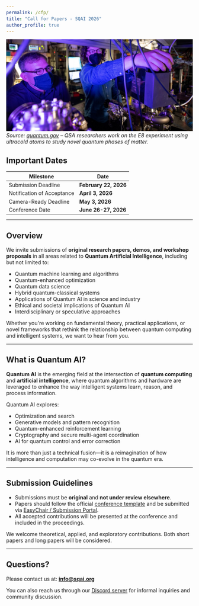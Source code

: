 ```yaml
---
permalink: /cfp/
title: "Call for Papers - SQAI 2026"
author_profile: true
---
```


![Quantum Computer](/images/quantumcomputer.jpg)
*Source: [quantum.gov](https://www.quantum.gov/quantum-image-gallery/) – QSA researchers work on the E8 experiment using ultracold atoms to study novel quantum phases of matter.*

## Important Dates

| Milestone | Date |
|-----------|------|
| Submission Deadline | **February 22, 2026** |
| Notification of Acceptance | **April 3, 2026** |
| Camera-Ready Deadline | **May 3, 2026** |
| Conference Date | **June 26-27, 2026** |

---

## Overview

We invite submissions of **original research papers, demos, and workshop proposals** in all areas related to **Quantum Artificial Intelligence**, including but not limited to:

- Quantum machine learning and algorithms  
- Quantum-enhanced optimization  
- Quantum data science  
- Hybrid quantum-classical systems  
- Applications of Quantum AI in science and industry  
- Ethical and societal implications of Quantum AI  
- Interdisciplinary or speculative approaches  

Whether you're working on fundamental theory, practical applications, or novel frameworks that rethink the relationship between quantum computing and intelligent systems, we want to hear from you.

---

## What is Quantum AI?

**Quantum AI** is the emerging field at the intersection of **quantum computing** and **artificial intelligence**, where quantum algorithms and hardware are leveraged to enhance the way intelligent systems learn, reason, and process information.

Quantum AI explores:
- Optimization and search  
- Generative models and pattern recognition  
- Quantum-enhanced reinforcement learning  
- Cryptography and secure multi-agent coordination  
- AI for quantum control and error correction  

It is more than just a technical fusion—it is a reimagination of how intelligence and computation may co-evolve in the quantum era.

---

## Submission Guidelines

- Submissions must be **original** and **not under review elsewhere**.
- Papers should follow the official [conference template](#) and be submitted via [EasyChair / Submission Portal](#).
- All accepted contributions will be presented at the conference and included in the proceedings.

We welcome theoretical, applied, and exploratory contributions. Both short papers and long papers will be considered.

---

## Questions?

Please contact us at: **info@sqai.org**

You can also reach us through our [Discord server](https://discord.gg/YhJNBApW8v#) for informal inquiries and community discussion.